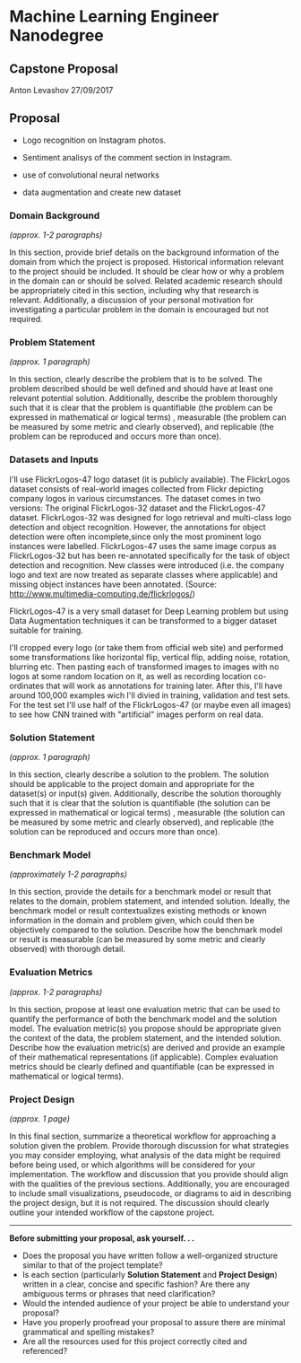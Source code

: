 # Machine Learning Engineer Nanodegree
## Capstone Proposal
Anton Levashov 
27/09/2017

## Proposal

- Logo recognition on Instagram photos.

- Sentiment analisys of the comment section in Instagram.
- use of convolutional neural networks
- data augmentation and create new dataset


### Domain Background
_(approx. 1-2 paragraphs)_

In this section, provide brief details on the background information of the domain from which the project is proposed. Historical information relevant to the project should be included. It should be clear how or why a problem in the domain can or should be solved. Related academic research should be appropriately cited in this section, including why that research is relevant. Additionally, a discussion of your personal motivation for investigating a particular problem in the domain is encouraged but not required.

### Problem Statement
_(approx. 1 paragraph)_

In this section, clearly describe the problem that is to be solved. The problem described should be well defined and should have at least one relevant potential solution. Additionally, describe the problem thoroughly such that it is clear that the problem is quantifiable (the problem can be expressed in mathematical or logical terms) , measurable (the problem can be measured by some metric and clearly observed), and replicable (the problem can be reproduced and occurs more than once).

### Datasets and Inputs
I'll use FlickrLogos-47 logo dataset (it is publicly available).
The FlickrLogos dataset consists of real-world images collected from Flickr depicting company logos in various circumstances. The dataset comes in two versions: The original FlickrLogos-32 dataset and the FlickrLogos-47 dataset. FlickrLogos-32 was designed for logo retrieval and multi-class logo detection and object recognition. However, the annotations for object detection were often incomplete,since only the most prominent logo instances were labelled. FlickrLogos-47 uses the same image corpus as FlickrLogos-32 but has been re-annotated specifically for the task of object detection and recognition. New classes were introduced (i.e. the company logo and text are now treated as separate classes where applicable) and missing object instances have been annotated.
(Source: http://www.multimedia-computing.de/flickrlogos/)

FlickrLogos-47 is a very small dataset for Deep Learning problem but using Data Augmentation techniques it can be transformed to a bigger dataset suitable for training.

I'll cropped every logo (or take them from official web site) and performed some transformations like horizontal flip, vertical flip, adding noise, rotation, blurring etc. Then pasting each of transformed images to images with no logos at some random location on it, as well as recording location co-ordinates that will work as annotations for training later. After this, I'll have around 100,000 examples wich I'll divied in training, validation and test sets. For the test set I'll use half of the FlickrLogos-47 (or maybe even all images) to see how CNN trained with "artificial" images perform on real data.

### Solution Statement
_(approx. 1 paragraph)_

In this section, clearly describe a solution to the problem. The solution should be applicable to the project domain and appropriate for the dataset(s) or input(s) given. Additionally, describe the solution thoroughly such that it is clear that the solution is quantifiable (the solution can be expressed in mathematical or logical terms) , measurable (the solution can be measured by some metric and clearly observed), and replicable (the solution can be reproduced and occurs more than once).

### Benchmark Model
_(approximately 1-2 paragraphs)_

In this section, provide the details for a benchmark model or result that relates to the domain, problem statement, and intended solution. Ideally, the benchmark model or result contextualizes existing methods or known information in the domain and problem given, which could then be objectively compared to the solution. Describe how the benchmark model or result is measurable (can be measured by some metric and clearly observed) with thorough detail.

### Evaluation Metrics
_(approx. 1-2 paragraphs)_

In this section, propose at least one evaluation metric that can be used to quantify the performance of both the benchmark model and the solution model. The evaluation metric(s) you propose should be appropriate given the context of the data, the problem statement, and the intended solution. Describe how the evaluation metric(s) are derived and provide an example of their mathematical representations (if applicable). Complex evaluation metrics should be clearly defined and quantifiable (can be expressed in mathematical or logical terms).

### Project Design
_(approx. 1 page)_

In this final section, summarize a theoretical workflow for approaching a solution given the problem. Provide thorough discussion for what strategies you may consider employing, what analysis of the data might be required before being used, or which algorithms will be considered for your implementation. The workflow and discussion that you provide should align with the qualities of the previous sections. Additionally, you are encouraged to include small visualizations, pseudocode, or diagrams to aid in describing the project design, but it is not required. The discussion should clearly outline your intended workflow of the capstone project.

-----------

**Before submitting your proposal, ask yourself. . .**

- Does the proposal you have written follow a well-organized structure similar to that of the project template?
- Is each section (particularly **Solution Statement** and **Project Design**) written in a clear, concise and specific fashion? Are there any ambiguous terms or phrases that need clarification?
- Would the intended audience of your project be able to understand your proposal?
- Have you properly proofread your proposal to assure there are minimal grammatical and spelling mistakes?
- Are all the resources used for this project correctly cited and referenced?

